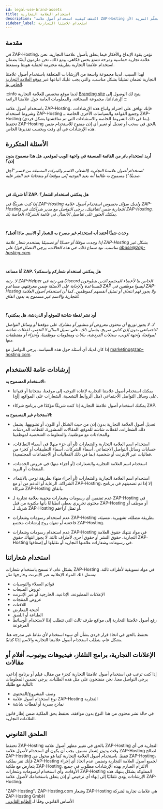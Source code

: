 ```yaml
---
id: legal-use-brand-assets
title: استخدام العلامة التجارية
description: "اكتشف كيفية استخدام أصول علامة ZAP-Hosting التجارية بشكل صحيح لحماية هوية العلامة التجارية وسمعتها أثناء الترويج لشراكتك → تعلّم المزيد الآن"
sidebar_label: استخدام علامتنا التجارية
---
```


## مقدمة

في ZAP-Hosting، نؤمن بقوة الإبداع والأفكار فيما يتعلق بأصول علامتنا التجارية. نحن علامة تجارية حماسية ومرحة تتمتع بحس فكاهي. ومع ذلك، نحن ملزمون أيضًا بضمان استخدام علامتنا التجارية بطريقة محترمة لحماية هويتنا وسمعتنا.

لهذا السبب، لدينا مجموعة واسعة من الإرشادات المتعلقة باستخدام أصول علامتنا التجارية لضمان تمثيلنا بشكل مناسب، والتي يجب عليك اتباعها عبر [موقع العلامة التجارية الخاص بنا](https://zap-hosting.com/branding).

:::info
لدينا موقع مخصص للعلامة التجارية [Branding site](https://zap-hosting.com/branding) يتيح لك الوصول إلى إرشاداتنا، مجموعة الصحافة، والمعلومات العامة حول علامتنا الرائعة!
:::

باستخدام أصول علامة ZAP-Hosting، فإنك توافق على احترام واتباع هذه الإرشادات، وشروط استخدام ZAP-Hosting وجميع القواعد والسياسات الأخرى الخاصة بـ ZAP-Hosting (بما في ذلك الشروط الخاصة والاستثناءات التي تم مناقشتها بشكل فردي). تحتفظ ZAP-Hosting بالحق في سحب أو تعديل أو تغيير أي إذن ممنوح للاستخدام ضمن هذه الإرشادات في أي وقت وبحسب تقديرها الخاص.

## الأسئلة المتكررة

**أريد استخدام بانر من القائمة المسبقة في واجهة الويب لموقعي. هل هذا مسموح بدون إذن؟**

*استخدام أصول علامتنا التجارية (الشعار، الاسم والبنرات المسبقة من قسم "أحِل صديقًا") مسموح به طالما أنه يعيد التوجيه إلى موقعنا أو منتجاتنا عند النقر عليه.*

<br/>

**أنا شريك في ZAP، هل يمكنني استخدام الشعار؟**

*إذا كنت شريكًا في ZAP-Hosting ولديك سؤال بخصوص استخدام أصول علامة ZAP-Hosting التجارية ضمن اتفاقيتك، يرجى التواصل مع مدير شراكتك في ZAP-Hosting. يمكنك العثور على تفاصيل الاتصال في قائمة الشركاء الخاصة بك.*

<br/>

**وجدت شيئًا أعتقد أنه استخدام غير مصرح به للشعار أو الاسم. ماذا أفعل؟**

*إذا وجدت موقعًا أو حسابًا أو تصميمًا يستخدم شعار علامة ZAP-Hosting بشكل غير مناسب، نود سماع ذلك. في هذه الحالات، يرجى الاتصال فورًا على abuse@zap-hosting.com.*

<br/>

**أنا مساعد ZAP. هل يمكنني استخدام شعاركم واسمكم؟**

*لا. رتبة ZAP-Helper هي رتبة في Discord الخاص بنا لأعضاء المجتمع الذين يتطوعون للمساعدة والإجابة على الأسئلة ضمن معرفتهم. مساعدو ZAP ليسوا موظفين في ZAP-Hosting ولا يجوز لهم انتحال أو تمثيل أنفسهم كموظفين. كما أن استخدام أصول العلامة التجارية والاسم غير مسموح به بدون اتفاق.*

<br/>

**أود نشر لقطة شاشة للموقع أو الدردشة، هل يمكنني؟**

*لا. لا يجوز توزيع أي محتوى معروض أو منشور أو مشارك على موقعنا أو وسائل التواصل الاجتماعي بدون إذن كتابي صريح. يشمل ذلك، على سبيل المثال لا الحصر، لقطات شاشة لموقعنا، واجهة الويب، سجلات الدردشة، بيانات ومعلومات موظفينا، وأجزاء أو مقتطفات منها.*

إذا كان لديك أي أسئلة حول هذه السياسة، يرجى التواصل مع marketing@zap-hosting.com.

## إرشادات عامة للاستخدام

**الاستخدام المسموح به:**

- يمكنك استخدام أصول علامتنا التجارية لإعادة التوجيه إلى موقعنا، منتجاتنا أو قنواتنا على وسائل التواصل الاجتماعي (مثل الروابط التشعبية، الشعارات على المواقع، إلخ).

- يمكنك استخدام أصول علامتنا التجارية إذا كنت شريكًا مؤكدًا في برنامج شركاء ZAP.

**الاستخدام غير المسموح به:**

- تعديل أصول العلامة التجارية بدون إذن من حيث الشكل أو اللون، أو تشويهها. يشمل ذلك الشعارات، لقطات شاشة للموقع، المقالات المنشورة، لقطات الدردشات والمحادثات مع موظفينا، والمعلومات الشخصية لموظفينا.

- استخدام اسم العلامة التجارية والشعارات (أو أي جزء منها) في أسماء النطاقات، حسابات وسائل التواصل الاجتماعي، أسماء الشركات، أسماء التطبيقات أو كجزء من فعاليات عبر الإنترنت أو شخصية (بما في ذلك الفعاليات أو الاجتماعات المجتمعية).

- استخدام اسم العلامة التجارية والشعارات (أو أجزاء منها) في عروض الخدمات، المنتجات أو البريد.

- استخدام اسم العلامة التجارية والشعارات (أو أجزاء منها) بطريقة توحي بالانتماء، الشراكة، الرعاية أو الدعم من أو مع ZAP-Hosting، إلا إذا تم تضمينهم في برنامج شركاء ZAP-Hosting باتفاق.

- عدم تضمين أي رسومات وشعارات محمية بعلامة تجارية لـ ZAP-Hosting في محتوى تحريري يعطي انطباعًا بأنها مكتوبة من قبل ZAP-Hosting أو موظف أو شريك لـ ZAP-Hosting أو تمثل آراءهم.

- عدم استخدام رسومات وشعارات ZAP-Hosting بطريقة مضللة، تشهيرية، مسيئة، فاحشة أو تنتهك روح إرشادات مجتمع ZAP-Hosting.

- عدم استخدام رسومات وشعارات ZAP-Hosting في مواد تنتهك حقوق العلامة التجارية، حقوق النشر أو حقوق أخرى لأطراف ثالثة.
لا يجوز انتهاك حقوق ZAP-Hosting في رسومات وشعارات علامتها التجارية أو تقليلها أو إضعافها.

## استخدام شعاراتنا

بشكل عام، لا نسمح باستخدام شعارات ZAP-Hosting في مواد تسويقية لأطراف ثالثة. يشمل ذلك المواد الإعلانية عبر الإنترنت وخارجها مثل:
- قوائم العملاء والتوصيات
- عروض المبيعات
- الإعلانات المطبوعة، الإذاعية، الخارجية أو عبر الإنترنت
- عروض المنتجات
- اللافتات
- أجنحة المعارض
- الطباعة أو اللصق
- رفع أصول علامتنا التجارية إلى مواقع طرف ثالث التي تتطلب إذنًا لاستخدام الوسائط المرفوعة

نحتفظ بالحق في اتخاذ قرار فردي بشأن أي سوء استخدام لأي نقاط غير مدرجة هنا. بشكل عام، يتطلب استخدام أصول علامتنا التجارية والاسم إذنًا كتابيًا.

## الإعلانات التجارية، برامج التلفاز، فيديوهات يوتيوب، أفلام أو مقالات
إذا كنت ترغب في استخدام أصول علامتنا التجارية كجزء من مقال، فيلم أو برنامج إذاعي، يرجى التواصل معنا. نحن منفتحون على مثل هذه الطلبات. يرجى تضمين المعلومات التالية مع طلبك:
- وصف المشروع/المحتوى
- نوع استخدام أصول علامة ZAP-Hosting التجارية
- نماذج بصرية أو لقطات شاشة

في حالة نشر محتوى من هذا النوع بدون موافقة، نحتفظ بحق الملكية ضمن إطار قانون العلامات التجارية.

## الملحق القانوني

تحتفظ ZAP-Hosting بالحق في تغيير مظهر أصول علامة ZAP-Hosting التجارية في أي وقت ودون إشعار مسبق. يجب أن يكون أي استخدام لأصول علامة ZAP-Hosting لصالح ZAP-Hosting فقط. باستخدام أصول العلامة التجارية كما هو مخول من ZAP-Hosting، فإنك تقر بملكية ZAP-Hosting لجميع أصول العلامة التجارية وتضمن عدم اتخاذ أي إجراء يتعارض مع ملكية ZAP-Hosting. الالتزام الصارم بهذه الإرشادات مطلوب في جميع الأوقات، وأي استخدام لرسومات وشعارات ZAP-Hosting المملوكة بشكل ينتهك هذه الإرشادات يؤدي تلقائيًا إلى إنهاء أي ترخيص أو إذن يتعلق باستخدامك لأصول علامة ZAP-Hosting.

"ZAP-Hosting"، ZAP-Hosting.com وشعار ZAP-Hosting هي علامات تجارية لشركة ZAP-Hosting GmbH  
الأساس القانوني وفقًا لـ [الطابع القانوني](https://zap-hosting.com/en/imprint/)